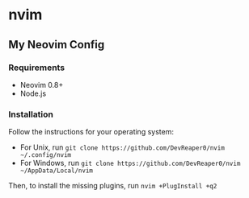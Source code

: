 # nvim
## My Neovim Config

### Requirements
- Neovim 0.8+
- Node.js

### Installation
Follow the instructions for your operating system:
- For Unix, run `git clone https://github.com/DevReaper0/nvim ~/.config/nvim`
- For Windows, run `git clone https://github.com/DevReaper0/nvim ~/AppData/Local/nvim`

Then, to install the missing plugins, run `nvim +PlugInstall +q2`
